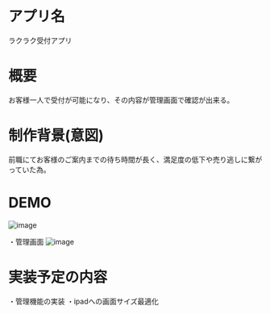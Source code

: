 
# アプリ名
ラクラク受付アプリ

# 概要
お客様一人で受付が可能になり、その内容が管理画面で確認が出来る。

# 制作背景(意図)
前職にてお客様のご案内までの待ち時間が長く、満足度の低下や売り逃しに繋がっていた為。

# DEMO
![image](https://user-images.githubusercontent.com/85665410/156122461-fedce2a5-3b19-4f20-9c76-67dfd952084b.png)


・管理画面
![image](https://user-images.githubusercontent.com/85665410/156122646-662107fc-32d3-4a19-94ae-f3e381228bee.png)



# 実装予定の内容
・管理機能の実装
・ipadへの画面サイズ最適化




